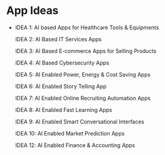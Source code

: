 # App Ideas

* IDEA 1: AI based Apps for Healthcare Tools & Equipments

  IDEA 2: AI Based IT Services Apps

  IDEA 3: AI Based E-commerce Apps for Selling Products

  IDEA 4: AI Based Cybersecurity Apps

  IDEA 5: AI Enabled Power, Energy & Cost Saving Apps

  IDEA 6: AI Enabled Story Telling App

  IDEA 7: AI Enabled Online Recruiting Automation Apps

  IDEA 8: AI Enabled Fast Learning Apps

  IDEA 9: AI Enabled Smart Conversational Interfaces

  IDEA 10: AI Enabled Market Prediction Apps

  IDEA 12: AI Enabled Finance & Accounting Apps

